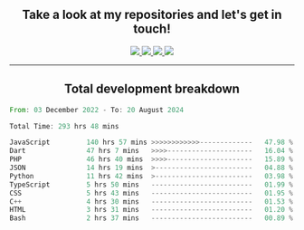 <h2 align="center">
  Take a look at my repositories and let's get in touch!
</h2>
<p align="center">
  <a href="https://www.instagram.com/rayhanarkan?igsh=MXM3dHhmMTZ3ZWVsaA==">
    <img src="https://img.icons8.com/material-outlined/30/689d6a/instagram.png"/>
  </a>
  <a href="https://www.linkedin.com/in/rayhanarkan/">
    <img src="https://img.icons8.com/material-outlined/30/689d6a/linkedin.png"/>
  </a>
  <a href="">
    <img src="https://img.icons8.com/material-outlined/30/689d6a/geography.png"/>
  </a>
  <a href="mailto:rayhanarkan30@gmail.com">
    <img src="https://img.icons8.com/material-outlined/30/689d6a/email.png"/>
  </a>
</p>

---

<h2 align="center">Total development breakdown</h2>

<p align="center">
<!--START_SECTION:waka-->

```rust
From: 03 December 2022 - To: 20 August 2024

Total Time: 293 hrs 48 mins

JavaScript         140 hrs 57 mins >>>>>>>>>>>>-------------   47.98 %
Dart               47 hrs 7 mins   >>>>---------------------   16.04 %
PHP                46 hrs 40 mins  >>>>---------------------   15.89 %
JSON               14 hrs 19 mins  >------------------------   04.88 %
Python             11 hrs 42 mins  >------------------------   03.98 %
TypeScript         5 hrs 50 mins   -------------------------   01.99 %
CSS                5 hrs 43 mins   -------------------------   01.95 %
C++                4 hrs 30 mins   -------------------------   01.53 %
HTML               3 hrs 31 mins   -------------------------   01.20 %
Bash               2 hrs 37 mins   -------------------------   00.89 %
```

<!--END_SECTION:waka-->
</p>

